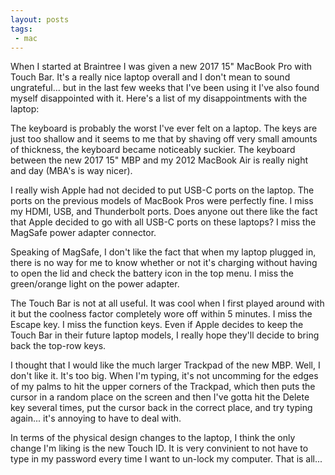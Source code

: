 ```yaml
---
layout: posts
tags:
 - mac
---
```


When I started at Braintree I was given a new 2017 15" MacBook Pro with Touch Bar. It's a really nice laptop overall and I don't mean to sound ungrateful... but in the last few weeks that I've been using it I've also found myself disappointed with it. Here's a list of my disappointments with the laptop:

The keyboard is probably the worst I've ever felt on a laptop. The keys are just too shallow and it seems to me that by shaving off very small amounts of thickness, the keyboard became noticeably suckier. The keyboard between the new 2017 15" MBP and my 2012 MacBook Air is really night and day (MBA's is way nicer).

I really wish Apple had not decided to put USB-C ports on the laptop. The ports on the previous models of MacBook Pros were perfectly fine. I miss my HDMI, USB, and Thunderbolt ports. Does anyone out there like the fact that Apple decided to go with all USB-C ports on these laptops? I miss the MagSafe power adapter connector.

Speaking of MagSafe, I don't like the fact that when my laptop plugged in, there is no way for me to know whether or not it's charging without having to open the lid and check the battery icon in the top menu. I miss the green/orange light on the power adapter.

The Touch Bar is not at all useful. It was cool when I first played around with it but the coolness factor completely wore off within 5 minutes. I miss the Escape key. I miss the function keys. Even if Apple decides to keep the Touch Bar in their future laptop models, I really hope they'll decide to bring back the top-row keys.

I thought that I would like the much larger Trackpad of the new MBP. Well, I don't like it. It's too big. When I'm typing, it's not uncomming for the edges of my palms to hit the upper corners of the Trackpad, which then puts the cursor in a random place on the screen and then I've gotta hit the Delete key several times, put the cursor back in the correct place, and try typing again... it's annoying to have to deal with.

In terms of the physical design changes to the laptop, I think the only change I'm liking is the new Touch ID. It is very convinient to not have to type in my password every time I want to un-lock my computer. That is all...
